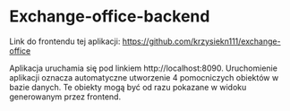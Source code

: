 # Exchange-office-backend

Link do frontendu tej aplikacji:
https://github.com/krzysiekn111/exchange-office


Aplikacja uruchamia się pod linkiem http://localhost:8090. Uruchomienie aplikacji oznacza automatyczne utworzenie 4 pomocniczych obiektów w bazie danych. Te obiekty mogą być od razu pokazane w widoku generowanym przez frontend.
